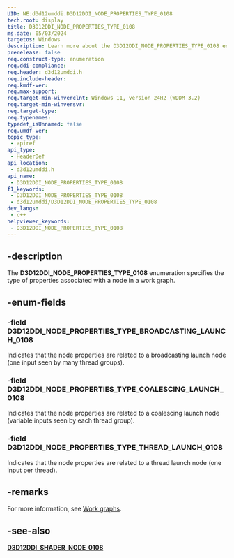 ```yaml
---
UID: NE:d3d12umddi.D3D12DDI_NODE_PROPERTIES_TYPE_0108
tech.root: display
title: D3D12DDI_NODE_PROPERTIES_TYPE_0108
ms.date: 05/03/2024
targetos: Windows
description: Learn more about the D3D12DDI_NODE_PROPERTIES_TYPE_0108 enumeration.
prerelease: false
req.construct-type: enumeration
req.ddi-compliance: 
req.header: d3d12umddi.h
req.include-header: 
req.kmdf-ver: 
req.max-support: 
req.target-min-winverclnt: Windows 11, version 24H2 (WDDM 3.2)
req.target-min-winversvr: 
req.target-type: 
req.typenames: 
typedef_isUnnamed: false
req.umdf-ver: 
topic_type:
 - apiref
api_type:
 - HeaderDef
api_location:
 - d3d12umddi.h
api_name:
 - D3D12DDI_NODE_PROPERTIES_TYPE_0108
f1_keywords:
 - D3D12DDI_NODE_PROPERTIES_TYPE_0108
 - d3d12umddi/D3D12DDI_NODE_PROPERTIES_TYPE_0108
dev_langs:
 - c++
helpviewer_keywords:
 - D3D12DDI_NODE_PROPERTIES_TYPE_0108
---
```


## -description

The **D3D12DDI_NODE_PROPERTIES_TYPE_0108** enumeration specifies the type of properties associated with a node in a work graph.

## -enum-fields

### -field D3D12DDI_NODE_PROPERTIES_TYPE_BROADCASTING_LAUNCH_0108

Indicates that the node properties are related to a broadcasting launch node (one input seen by many thread groups).

### -field D3D12DDI_NODE_PROPERTIES_TYPE_COALESCING_LAUNCH_0108

Indicates that the node properties are related to a coalescing launch node (variable inputs seen by each thread group).

### -field D3D12DDI_NODE_PROPERTIES_TYPE_THREAD_LAUNCH_0108

Indicates that the node properties are related to a thread launch node (one input per thread).

## -remarks

For more information, see [Work graphs](/windows-hardware/drivers/display/work-graphs).

## -see-also

[**D3D12DDI_SHADER_NODE_0108**](ns-d3d12umddi-d3d12ddi_shader_node_0108.md)
